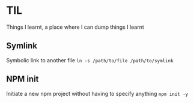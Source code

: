 # TIL
Things I learnt, a place where I can dump things I learnt

## Symlink
Symbolic link to another file
`ln -s /path/to/file /path/to/symlink`

## NPM init
Initiate a new npm project without having to specify anything
`npm init -y`

